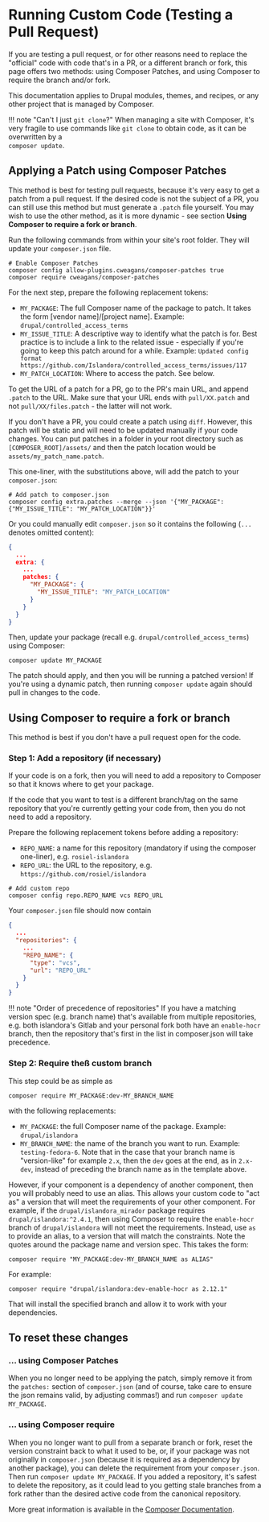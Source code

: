 # Running Custom Code (Testing a Pull Request)

If you are testing a pull request, or for other reasons need to replace the 
"official" code with code that's in a PR, or a different branch or fork, this 
page offers two methods: using Composer Patches, and using Composer to 
require the branch and/or fork.

This documentation applies to Drupal modules, themes, and recipes, or any 
other project that is managed by Composer.

!!! note "Can't I just `git clone`?"
    When managing a site with Composer, it's very fragile to use commands 
    like `git clone` to obtain code, as it can be overwritten by a  
    `composer update`. 

## Applying a Patch using Composer Patches

This method is best for testing pull requests, because it's very easy to get a 
patch from a pull request. If the desired code is not the subject of a 
PR, you can still use this method but must generate a `.patch` file yourself.
You may wish to use the other method, as it is more dynamic - see 
section **Using Composer to require a fork or branch**. 

Run the following commands from within your site's root folder. They will 
update your `composer.json` file.

```shell
# Enable Composer Patches
composer config allow-plugins.cweagans/composer-patches true
composer require cweagans/composer-patches
```

For the next step, prepare the following replacement tokens:

* `MY_PACKAGE`: The full Composer name of the package to patch. It 
  takes the form [vendor name]/[project name]. Example: 
  `drupal/controlled_access_terms`
* `MY_ISSUE_TITLE`: A descriptive way to identify what the patch is for. 
  Best practice is to include a link to the related issue - 
  especially if you're going to keep this patch around for a while.
  Example: `Updated config format https://github.com/Islandora/controlled_access_terms/issues/117`
* `MY_PATCH_LOCATION`: Where to access the patch. See below.

To get the URL of a patch for a PR, go to the PR's main URL, and append
`.patch` to the URL. Make sure that your URL ends with `pull/XX.patch` 
and not `pull/XX/files.patch` - the latter will not work.

If you don't have a PR, you could create a patch using `diff`. However, this 
patch will be static and will need to be updated manually if your code 
changes. You can put patches in a folder in your root directory such as `
[COMPOSER_ROOT]/assets/` and then the patch location would be 
`assets/my_patch_name.patch`.

This one-liner, with the substitutions above, will add the patch to your 
`composer.json`:

```shell
# Add patch to composer.json
composer config extra.patches --merge --json '{"MY_PACKAGE": {"MY_ISSUE_TITLE": "MY_PATCH_LOCATION"}}'

```

Or you could manually edit `composer.json` so it contains the following
(`...` denotes omitted content):
```json
{
  ...
  extra: {
    ...    
    patches: {
      "MY_PACKAGE": {
        "MY_ISSUE_TITLE": "MY_PATCH_LOCATION"
      }
    }
  }
}
```

Then, update your package (recall e.g. `drupal/controlled_access_terms`) 
using Composer:

```shell
composer update MY_PACKAGE
```

The patch should apply, and then you will be running a patched version! If 
you're using a dynamic patch, then running `composer update` again should 
pull in changes to the code.

## Using Composer to require a fork or branch

This method is best if you don't have a pull request open for the code.

### Step 1: Add a repository (if necessary)

If your code is on a fork, then you will need to add a repository to 
Composer so that it knows where to get your package.

If the code that you want to test is a different branch/tag on the same 
repository that you're currently getting your code from, then you do not 
need to add a repository.

Prepare the following replacement tokens before adding a repository:

* `REPO_NAME`: a name for this repository (mandatory if using the composer 
  one-liner), e.g. `rosiel-islandora`
* `REPO_URL`: the URL to the repository, e.g. `https://github.com/rosiel/islandora`

```shell
# Add custom repo
composer config repo.REPO_NAME vcs REPO_URL
```
Your `composer.json` file should now contain

```json
{
  ...
  "repositories": {
    ...
    "REPO_NAME": {
      "type": "vcs",
      "url": "REPO_URL"
    }
  }
}
```

!!! note "Order of precedence of repositories"
    If you have a matching version spec (e.g. branch name) that's available 
    from multiple repositories, e.g. both islandora's Gitlab and your personal 
    fork both have an `enable-hocr` branch, then the repository that's first 
    in the list in composer.json will take precedence.

### Step 2: Require theß custom branch

This step could be as simple as
```shell
composer require MY_PACKAGE:dev-MY_BRANCH_NAME
```

with the following replacements:

* `MY_PACKAGE`: the full Composer name of the package. Example: 
`drupal/islandora`
* `MY_BRANCH_NAME`: the name of the branch you want to run. Example: 
  `testing-fedora-6`. Note that in the case that your branch name is 
  "version-like" for example `2.x`, then the `dev` goes at the end, as in
  `2.x-dev`, instead of preceding the branch name as in the template above.
 

However, if your component is a dependency of another component, then you 
will probably need to use an alias. This allows your custom code to "act as" 
a version that will meet the requirements of your other component. For 
example, if the `drupal/islandora_mirador` package requires 
`drupal/islandora:^2.4.1`, then using Composer to require the `enable-hocr` 
branch of `drupal/islandora` will not meet the requirements. Instead, use 
`as` to provide an alias, to a version that will match the constraints. Note 
the quotes around the package name and version spec. This takes the form:

```shell
composer require "MY_PACKAGE:dev-MY_BRANCH_NAME as ALIAS"
```
For example:
```shell
composer require "drupal/islandora:dev-enable-hocr as 2.12.1"
```

That will install the specified branch and allow it to work with your
dependencies.

## To reset these changes

### ... using Composer Patches

When you no longer need to be applying the patch, simply remove it from the 
`patches:` section of `composer.json` (and of course, take care to ensure the 
json remains valid, by adjusting commas!) and run `composer update MY_PACKAGE`.

### ... using Composer require

When you no longer want to pull from a separate branch or fork, reset the 
version constraint back to what it used to be, or, if your package was not 
originally in `composer.json` (because it is required as a dependency by 
another package), you can delete the requirement from your `composer.json`. 
Then run `composer update MY_PACKAGE`. If you added a repository, it's 
safest to delete the repository, as it could lead to you getting stale 
branches from a fork rather than the desired active code from the canonical 
repository.

More great information is available in the [Composer Documentation](https://getcomposer.org/doc/). 